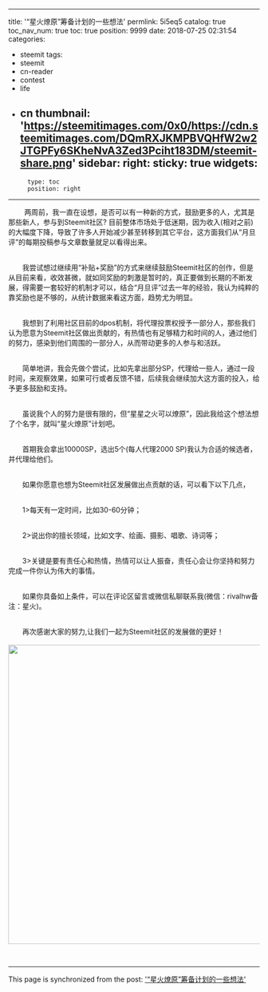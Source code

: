 
---
title: '“星火燎原”筹备计划的一些想法'
permlink: 5i5eq5
catalog: true
toc_nav_num: true
toc: true
position: 9999
date: 2018-07-25 02:31:54
categories:
- steemit
tags:
- steemit
- cn-reader
- contest
- life
- cn
thumbnail: 'https://steemitimages.com/0x0/https://cdn.steemitimages.com/DQmRXJKMPBVQHfW2w2JTGPFy6SKheNvA3Zed3Pciht183DM/steemit-share.png'
sidebar:
    right:
        sticky: true
widgets:
    -
        type: toc
        position: right
---


<html>
<p>&nbsp;　　两周前，我一直在设想，是否可以有一种新的方式，鼓励更多的人，尤其是那些新人，参与到Steemit社区? 目前整体市场处于低迷期，因为收入(相对之前)的大幅度下降，导致了许多人开始减少甚至转移到其它平台，这方面我们从“月旦评”的每期投稿参与文章数量就足以看得出来。<br>
&nbsp;</p>
<p>　　我尝试想过继续用“补贴+奖励”的方式来继续鼓励Steemit社区的创作，但是从目前来看，收效甚微，就如同奖励的刺激是暂时的，真正要做到长期的不断发展，得需要一套较好的机制才可以，结合“月旦评”过去一年的经验，我认为纯粹的靠奖励也是不够的，从统计数据来看这方面，趋势尤为明显。<br>
&nbsp;</p>
<p>　　我想到了利用社区目前的dpos机制，将代理投票权授予一部分人，那些我们认为愿意为Steemit社区做出贡献的，有热情也有足够精力和时间的人，通过他们的努力，感染到他们周围的一部分人，从而带动更多的人参与和活跃。<br>
&nbsp;</p>
<p>　　简单地讲，我会先做个尝试，比如先拿出部分SP，代理给一些人，通过一段时间，来观察效果，如果可行或者反馈不错，后续我会继续加大这方面的投入，给予更多鼓励和支持。<br>
&nbsp;</p>
<p>　　虽说我个人的努力是很有限的，但“星星之火可以燎原”，因此我给这个想法想了个名字，就叫“星火燎原”计划吧。<br>
&nbsp;</p>
<p>　　首期我会拿出10000SP，选出5个(每人代理2000 SP)我认为合适的候选者，并代理给他们。<br>
&nbsp;</p>
<p>　　如果你愿意也想为Steemit社区发展做出点贡献的话，可以看下以下几点，<br>
&nbsp;</p>
<p>　　1&gt;每天有一定时间，比如30-60分钟；<br>
&nbsp;</p>
<p>　　2&gt;说出你的擅长领域，比如文字、绘画、摄影、唱歌、诗词等；<br>
&nbsp;</p>
<p>　　3&gt;关键是要有责任心和热情，热情可以让人振奋，责任心会让你坚持和努力完成一件你认为伟大的事情。<br>
&nbsp;</p>
<p>　　如果你具备如上条件，可以在评论区留言或微信私聊联系我(微信：rivalhw备注：星火)。<br>
&nbsp;</p>
<p>　　再次感谢大家的努力,让我们一起为Steemit社区的发展做的更好！<br>
&nbsp;<img src="https://steemitimages.com/0x0/https://cdn.steemitimages.com/DQmRXJKMPBVQHfW2w2JTGPFy6SKheNvA3Zed3Pciht183DM/steemit-share.png" width="1280" height="600"/></p>
<p><br></p>
</html>

- - -

This page is synchronized from the post: ['“星火燎原”筹备计划的一些想法'](https://steemit.com/@rivalhw/5i5eq5)
